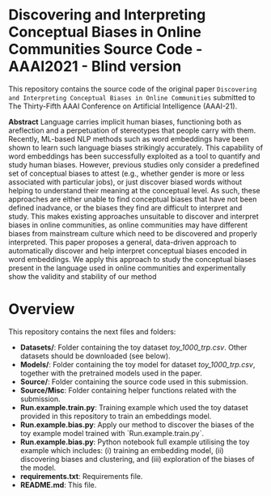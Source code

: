 ﻿# Discovering and Interpreting Conceptual Biases in Online Communities Source Code - AAAI2021 - Blind version
This repository contains the source code of the original paper `Discovering and Interpreting Conceptual Biases in Online Communities` submitted to The Thirty-Fifth AAAI Conference on Artificial Intelligence (AAAI-21).

<b>Abstract</b>
Language carries implicit human biases, functioning both as areflection and a perpetuation of stereotypes that people carry with them. Recently, ML-based NLP methods such as word embeddings have been shown to learn such language biases strikingly accurately. This capability of word embeddings has been successfully exploited as a tool to quantify and study human biases. However, previous studies only consider a predefined set of conceptual biases to attest (e.g., whether gender is more or less associated with particular jobs), or just discover biased words without helping to understand their meaning at the conceptual level. As such, these approaches are either unable to find conceptual biases that have not been defined inadvance, or the biases they find are difficult to interpret and study. This makes existing approaches unsuitable to discover and interpret  biases  in  online  communities,  as  online  communities may have different biases from mainstream culture which need to be discovered and properly interpreted. This paper proposes a general, data-driven approach to automatically discover and help interpret conceptual biases encoded in word embeddings. We apply this approach to study the conceptual biases present in the language used in online communities and experimentally show the validity and stability of our method

# Overview
This repository contains the next files and folders:
<ul>
  <li><b>Datasets/</b>: Folder containing the toy dataset <i>toy_1000_trp.csv</i>. Other datasets should be downloaded (see below).</li>
  <li><b>Models/</b>: Folder containing the toy model for dataset <i>toy_1000_trp.csv</i>, together with the pretrained models used in the paper.</li>
  <li><b>Source/</b>: Folder containing the source code used in this submission.  </li>
  <li><b>Source/Misc</b>: Folder containing helper functions related with the submission.</li>
  <li><b>Run.example.train.py</b>: Training example which used the toy dataset provided in this repository to train an embeddings model. </li>
  <li><b>Run.example.bias.py</b>: Apply our method to discover the biases of the toy example model trained with `Run.example.train.py`. </li>
  <li><b>Run.example.bias.py</b>: Python notebook full example utilising the toy example which includes: (i) training an embedding model, (ii) discovering biases and clustering, and (iii) exploration of the biases of the model.</li>
  <li><b>requirements.txt</b>: Requirements file.</li>
  <li><b>README.md</b>: This file.</li>    
</ul>

